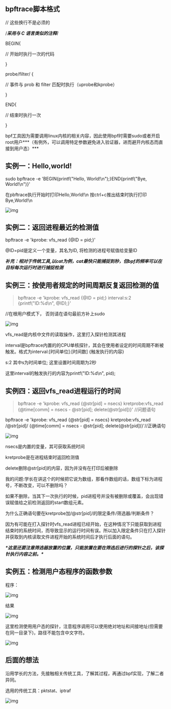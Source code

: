 ## bpftrace脚本格式

// 这些换行不是必须的

/***采用与 C 语言类似的注释***/

BEGIN{

  // 开始时执行一次的代码

}

probe/filter/ {

  // 事件与 prob 和 filter 匹配时执行（uprobe和kprobe）

}

END{

  // 结束时执行一次

}



bpf工具因为需要调用linux内核的相关内容，因此使用bpf时需要sudo或者开启root用户***（有例外，可以调用特定参数避免进入验证器，进而避开内核态而直接到用户态）***



## 实例一：Hello,world!

sudo bpftrace -e 'BEGIN{printf("Hello, World!\n");}END{printf("Bye, World!\n")}'



在pbftrace执行开始时打印Hello,World!\n  按ctrl+c推出结束时执行打印Bye,World!\n 

![img](D:\note\2022_7\2022_7_16\KQZOIAQAR4.png)



## 实例二：返回进程最近的检测值

bpftrace -e 'kprobe: vfs_read {@ID = pid;}'

@ID=pid是定义一个变量，其名为ID, 将检测的进程号赋值给变量ID

***补充：相对于传统工具,以cat为例，cat最快只能捕捉到秒，但bpf的频率可以在目标每次运行时进行捕捉检测***



## 实例三：按使用者规定的时间周期反复返回检测的值

> bpftrace -e 'kprobe: vfs_read {@ID = pid;} interval:s:2 {printf("ID:%d\n", @ID);}' 

//在根用户模式下， 否则请在语句最前方补上sudo

![img](D:\note\2022_7\2022_7_16\OQZ6IAQAVQ.png)



vfs_read是内核中文件的读取操作，这里打入探针检测其进程

interval是bpftrace内置的的CPU单核探针，其会在使用者设定的时间周期不断被触发。格式为interval:[时间单位]:[时间数] {触发执行的内容}

s:2 其中s为时间单位; 这里设置时间周期为2秒

这里interval的触发执行的内容为printf("ID:%d\n", pid);



## 实例四：返回vfs_read进程运行的时间

> bpftrace -e 'kprobe: vfs_read {@str[pid] = nsecs} kretprobe:vfs_read {@time[comm] = nsecs - @str[pid]; delete(@str[pid])}' //问题语句



bpftrace -e 'kprobe: vfs_read {@str[pid] = nsecs} kretprobe:vfs_read /@str[pid]/ {@time[comm] = nsecs - @str[pid]; delete(@str[pid])}'//正确语句

![img](D:\note\2022_7\2022_7_16\3QZ6IAQAAA.png)



nsecs是内置的变量，其可获取系统时间

kretprobe是在进程结束时返回检测值

delete删除@str[pid]的内容，因为并没有在打印后被删除

我的问题:学长在讲这个的时候把它说为数组，那看作数组的话，数组下标为进程号，不断改变，可以不删除吗？

如果不删除，当其下一次执行的时候，pid进程号并没有被删除或覆盖，会出现错误赋值给之前检测返回的start数组元素。



为什么正确语句要在kretprobe加/@str[pid]/的限定条件/筛选器/判断条件？

因为有可能在打入探针时vfs_read进程已经开始，在这种情况下只能获取到进程结束时的系统时间，而导致显示的运行时间有误。所以加入限定条件只在打入探针并获取到内核读取文件进程开始的系统时间后才执行后面的语句。

***\*这里还要注意筛选器放置的位置，只能放置在要在筛选后进行的探针之后，该探针执行内容之前。\****



## 实例五：检测用户态程序的函数参数

程序：

![img](D:\note\2022_7\2022_7_16\BMT6IAQAPY.png)

结果

![img](D:\note\2022_7\2022_7_16\VITOIAQAIA.png)

这里检测使用用户态的探针，注意程序调用可以使用绝对地址和间接地址(但需要在同一目录下)，路径不能包含中文字符。

![img](D:\note\2022_7\2022_7_16\IAV6IAQA4Y.png)





## 后面的想法

沿用学长的方法，先接触相关传统工具，了解其过程，再通过bpf实现，了解二者异同。

选用的传统工具：pktstat、iptraf

![img](D:\note\2022_7\2022_7_16\SYYOIAQAKM.png)